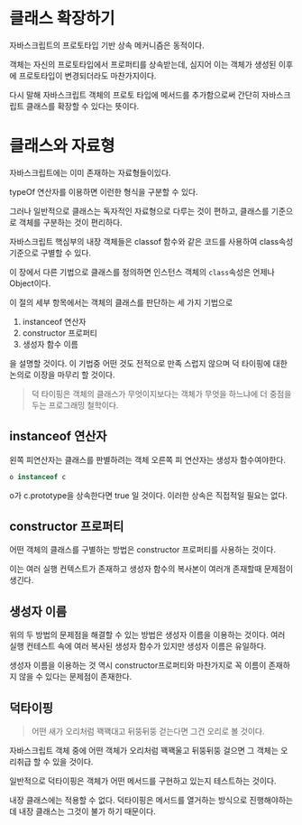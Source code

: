 # 클래스 확장하기

자바스크립트의 프로토타입 기반 상속 메커니즘은 동적이다.

객체는 자신의 프로토타입에서 프로퍼티를 상속받는데, 심지어 이는 객체가 생성된 이후에 프로토타입이 변경되더라도 마찬가지이다.

다시 말해 자바스크립트 객체의 프로토 타입에 메서드를 추가함으로써 간단히 자바스크립트 클래스를 확장할 수 있다는 뜻이다.

# 클래스와 자료형

자바스크립트에는 이미 존재하는 자료형들이있다. 

typeOf 연산자를 이용하면 이런한 형식을 구분할 수 있다.

그러나 일반적으로 클래스는 독자적인 자료형으로 다루는 것이 편하고, 클래스를 기준으로 객체를 구분하는 것이 편리하다.

자바스크립트 핵심부의 내장 객체들은 classof 함수와 같은 코드를 사용하여 class속성 기준으로 구별할 수 있다.

이 장에서 다른 기법으로 클래스를 정의하면 인스턴스 객체의 `class`속성은 언제나 Object이다.

이 절의 세부 항목에서는 객체의 클래스를 판단하는 세 가지 기법으로 

1. instanceof 연산자
2. constructor 프로퍼티
3. 생성자 함수 이름

을 설명할 것이다. 이 기법중 어떤 것도 전적으로 만족 스럽지 않으며 덕 타이핑에 대한 논의로 이장을 마무리 할 것이다.

> 덕 타이핑은 객체의 클래스가 무엇이지보다는 객체가 무엇을 하느냐에 더 중점을 두는 프로그래밍 철학이다.

## instanceof 연산자

왼쪽 피연산자는 클래스를 판별하려는 객체 오른쪽 피 연산자는 생성자 함수여야한다.

```javascript
o instanceof c
```

o가 c.prototype을 상속한다면 true 일 것이다. 이러한 상속은 직접적일 필요는 없다.

## constructor 프로퍼티

어떤 객체의 클래스를 구별하는 방법은 constructor 프로퍼티를 사용하는 것이다.

이는 여러 실행 컨텍스트가 존재하고 생성자 함수의 복사본이 여러개 존재할때 문제점이 생긴다.

## 생성자 이름

위의 두 방법의 문제점을 해결할 수 있는 방법은 생성자 이름을 이용하는 것이다. 여러 실행 컨테스트 속에 여러 복사된 생성자 함수가 있지만 생성자 이름은 유일하다.

생성자 이름을 이용하는 것 역시 constructor프로퍼티와 마찬가지로 꼭 이름이 존재하지 않을 수 있다는 문제점이 존재한다.

## 덕타이핑

> 어떤 새가 오리처럼 꽥꽥대고 뒤뚱뒤뚱 걷는다면 그건 오리로 볼 것이다.

자바스크립트 객체 중에 어떤 객체가 오리처럼 꽥꽥울고 뒤뚱뒤뚱 걸으면 그 객체는 오리취급 할 수 있을 것이다.

일반적으로 덕타이핑은 객체가 어떤 메서드를 구현하고 있는지 테스트하는 것이다. 

내장 클래스에는 적용할 수 없다. 덕타이핑은 메서드를 열거하는 방식으로 진행해야하는데 내장 클래스는 그것이 불가 하기 때문이다.